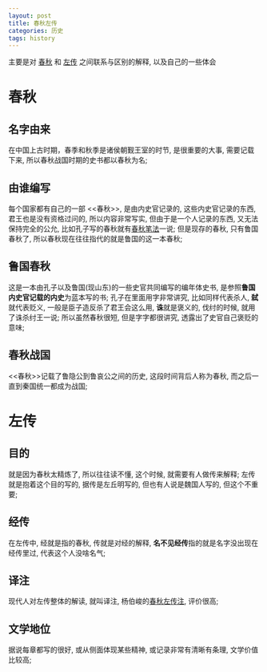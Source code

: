 ```yaml
---
layout: post
title: 春秋左传
categories: 历史
tags: history
---
```

主要是对 [春秋](https://zh.wikipedia.org/wiki/%E6%98%A5%E7%A7%8B%E7%AC%94%E6%B3%95) 和 [左传](https://zh.wikipedia.org/wiki/%E5%B7%A6%E4%BC%A0) 之间联系与区别的解释, 以及自己的一些体会

# 春秋
## 名字由来
在中国上古时期，春季和秋季是诸侯朝觐王室的时节, 是很重要的大事, 需要记载下来, 所以春秋战国时期的史书都以春秋为名;

## 由谁编写
每个国家都有自己的一部 <<春秋>>, 是由内史官记录的, 这些内史官记录的东西, 君王也是没有资格过问的, 所以内容非常写实, 但由于是一个人记录的东西, 又无法保持完全的公允, 比如孔子写的春秋就有[春秋笔法](https://zh.wikipedia.org/wiki/%E6%98%A5%E7%A7%8B%E7%AC%94%E6%B3%95)一说;
但是现存的春秋, 只有鲁国春秋了, 所以春秋现在往往指代的就是鲁国的这一本春秋;

## 鲁国春秋
这是一本由孔子以及鲁国(现山东)的一些史官共同编写的编年体史书, 是参照**鲁国内史官记载的内史**为蓝本写的书;
孔子在里面用字非常讲究, 比如同样代表杀人, **弑**就代表贬义, 一般是臣子造反杀了君王会这么用, **诛**就是褒义的, 伐纣的时候, 就用了诛杀纣王一说;
所以虽然春秋很短, 但是字字都很讲究, 透露出了史官自己褒贬的意味;

## 春秋战国
<<春秋>>记载了鲁隐公到鲁哀公之间的历史, 这段时间背后人称为春秋, 而之后一直到秦国统一都成为战国;

# 左传
## 目的
就是因为春秋太精炼了, 所以往往读不懂, 这个时候, 就需要有人做传来解释;
左传就是抱着这个目的写的, 据传是左丘明写的, 但也有人说是魏国人写的, 但这个不重要;

## 经传
在左传中, 经就是指的春秋, 传就是对经的解释, **名不见经传**指的就是名字没出现在经传里过, 代表这个人没啥名气;

## 译注
现代人对左传整体的解读, 就叫译注, 杨伯峻的[春秋左传注](https://book.douban.com/subject/4146127/), 评价很高;

## 文学地位
据说每章都写的很好, 或从侧面体现某些精神, 或记录非常有清晰有条理, 文学价值比较高;
